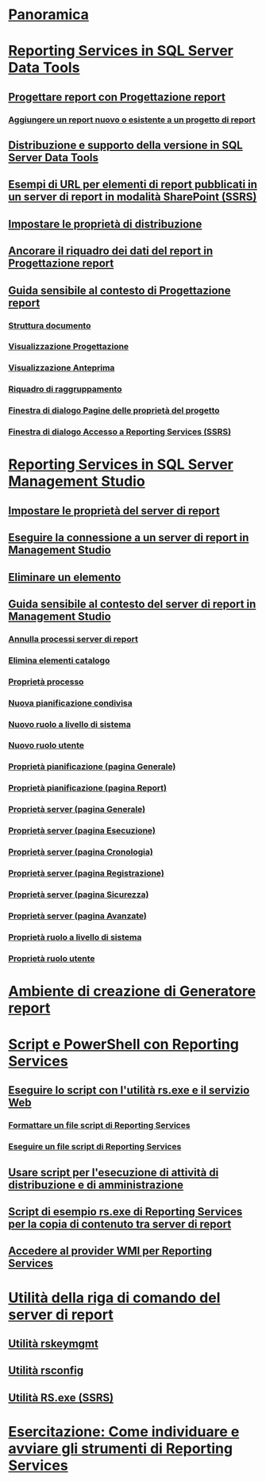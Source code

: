 # [Panoramica](reporting-services-tools.md)  
# [Reporting Services in SQL Server Data Tools](reporting-services-in-sql-server-data-tools-ssdt.md)  
## [Progettare report con Progettazione report](design-reporting-services-paginated-reports-with-report-designer-ssrs.md)  
### [Aggiungere un report nuovo o esistente a un progetto di report](add-a-new-or-existing-report-to-a-report-project-ssrs.md)  
## [Distribuzione e supporto della versione in SQL Server Data Tools](deployment-and-version-support-in-sql-server-data-tools-ssrs.md)  
## [Esempi di URL per elementi di report pubblicati in un server di report in modalità SharePoint (SSRS)](url-examples-for-items-on-a-report-server-sharepoint-mode.md)  
## [Impostare le proprietà di distribuzione](set-deployment-properties-reporting-services.md)  
## [Ancorare il riquadro dei dati del report in Progettazione report](dock-the-report-data-pane-in-report-designer-ssrs.md)  
## [Guida sensibile al contesto di Progettazione report](report-designer-f1-help.md)  
### [Struttura documento](document-outline.md)  
### [Visualizzazione Progettazione](design-view.md)  
### [Visualizzazione Anteprima](preview-view.md)  
### [Riquadro di raggruppamento](grouping-pane.md)  
### [Finestra di dialogo Pagine delle proprietà del progetto](project-property-pages-dialog-box.md)  
### [Finestra di dialogo Accesso a Reporting Services (SSRS)](reporting-services-login-dialog-box-ssrs.md)  
# [Reporting Services in SQL Server Management Studio](reporting-services-in-sql-server-management-studio-ssrs.md)  
## [Impostare le proprietà del server di report](set-report-server-properties-management-studio.md)  
## [Eseguire la connessione a un server di report in Management Studio](connect-to-a-report-server-in-management-studio.md)  
## [Eliminare un elemento](delete-an-item-management-studio.md)  
## [Guida sensibile al contesto del server di report in Management Studio](report-server-in-management-studio-f1-help.md)  
### [Annulla processi server di report](cancel-report-server-jobs-management-studio.md)  
### [Elimina elementi catalogo](delete-catalog-items-management-studio.md)  
### [Proprietà processo](job-properties-management-studio.md)  
### [Nuova pianificazione condivisa](new-shared-schedule-management-studio.md)  
### [Nuovo ruolo a livello di sistema](new-system-role-management-studio.md)  
### [Nuovo ruolo utente](new-user-role-management-studio.md)  
### [Proprietà pianificazione (pagina Generale)](schedule-properties-general-page.md)  
### [Proprietà pianificazione (pagina Report)](schedule-properties-reports-page.md)  
### [Proprietà server (pagina Generale)](report-server-properties-general-page.md)  
### [Proprietà server (pagina Esecuzione)](server-properties-execution-page.md)  
### [Proprietà server (pagina Cronologia)](server-properties-history-page.md)  
### [Proprietà server (pagina Registrazione)](server-properties-logging-page.md)  
### [Proprietà server (pagina Sicurezza)](server-properties-security-page-reporting-services.md)  
### [Proprietà server (pagina Avanzate)](server-properties-advanced-page-reporting-services.md)  
### [Proprietà ruolo a livello di sistema](system-role-properties-management-studio.md)  
### [Proprietà ruolo utente](user-role-properties-management-studio.md)  
# [Ambiente di creazione di Generatore report](report-builder-authoring-environment-ssrs.md)  
# [Script e PowerShell con Reporting Services](scripting-and-powershell-with-reporting-services.md)  
## [Eseguire lo script con l'utilità rs.exe e il servizio Web](script-with-the-rs-exe-utility-and-the-web-service.md)  
### [Formattare un file script di Reporting Services](format-a-reporting-services-script-file.md)  
### [Eseguire un file script di Reporting Services](run-a-reporting-services-script-file.md)  
## [Usare script per l'esecuzione di attività di distribuzione e di amministrazione](script-deployment-and-administrative-tasks.md)  
## [Script di esempio rs.exe di Reporting Services per la copia di contenuto tra server di report](sample-reporting-services-rs-exe-script-to-copy-content-between-report-servers.md)  
## [Accedere al provider WMI per Reporting Services](access-the-reporting-services-wmi-provider.md)  
# [Utilità della riga di comando del server di report](report-server-command-prompt-utilities-ssrs.md)  
## [Utilità rskeymgmt](rskeymgmt-utility-ssrs.md)  
## [Utilità rsconfig](rsconfig-utility-ssrs.md)  
## [Utilità RS.exe (SSRS)](rs-exe-utility-ssrs.md)  
# [Esercitazione: Come individuare e avviare gli strumenti di Reporting Services](tutorial-how-to-locate-and-start-reporting-services-tools-ssrs.md)  
